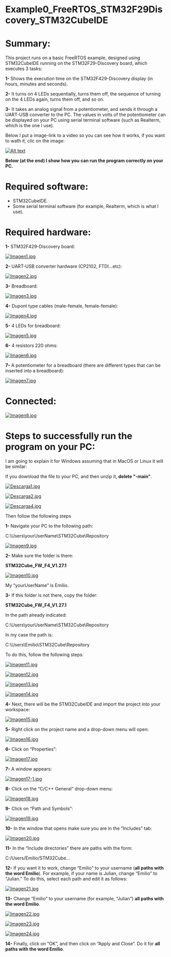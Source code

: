 
# Example0_FreeRTOS_STM32F29Discovery_STM32CubeIDE

# **Summary:**

  This project runs on a basic FreeRTOS example, designed using STM32CubeIDE running on the STM32F29-Discovery board, which executes 3 tasks:
  
  **1-** Shows the execution time on the STM32F429-Discovery display (in hours, minutes and seconds).
  
  **2-** It turns on 4 LEDs sequentially, turns them off, the sequence of turning on the 4 LEDs again, turns them off, and so on.
  
  **3-** It takes an analog signal from a potentiometer, and sends it through a UART-USB converter to the PC. The values in volts of the potentiometer can be displayed on your PC using 
  serial terminal software (such as Realterm, which is the one I use).
  
  Below I put a image-link to a video so you can see how it works, if you want to wath it, clic on the image:
  
  [![Alt text](https://img.youtube.com/vi/FjOnCRvBltU/0.jpg)](https://www.youtube.com/watch?v=FjOnCRvBltU)
      
  **Below (at the end) I show how you can run the program correctly on your PC.**

# **Required software:**

  - STM32CubeIDE.
  - Some serial terminal software (for example, Realterm, which is what I use).
  
# **Required hardware:**

  **1-**	STM32F429-Discovery board:
  
  [![Imagen1.jpg](https://i.postimg.cc/sXgv46M7/Imagen1.jpg)](https://postimg.cc/CZ9hF4Hx)
  
  **2-** UART-USB converter hardware (CP2102, FTDI…etc):
  
  [![Imagen2.jpg](https://i.postimg.cc/tgKVptJx/Imagen2.jpg)](https://postimg.cc/rd9p94SV)
  
  **3-** Breadboard:
  
  [![Imagen3.jpg](https://i.postimg.cc/gkLF6V2J/Imagen3.jpg)](https://postimg.cc/Cz063fDT)
  
  **4-** Dupont type cables (male-female, female-female):
  
  [![Imagen4.jpg](https://i.postimg.cc/x1R200dy/Imagen4.jpg)](https://postimg.cc/hXfwsRTf)
  
  **5-** 4 LEDs for breadboard:
  
  [![Imagen5.jpg](https://i.postimg.cc/65cjqTd3/Imagen5.jpg)](https://postimg.cc/jLWQkx30)
   
  **6-** 4 resistors 220 ohms:
  
  [![Imagen6.jpg](https://i.postimg.cc/1tK6BVRV/Imagen6.jpg)](https://postimg.cc/jwLLd57R)
  
  **7-** A potentiometer for a breadboard (there are different types that can be inserted into a breadboard):
  
  [![Imagen7.jpg](https://i.postimg.cc/ydr677vr/Imagen7.jpg)](https://postimg.cc/CBkpNpyj) 

# **Connected:**

[![Imagen8.jpg](https://i.postimg.cc/WzLNd5cM/Imagen8.jpg)](https://postimg.cc/jwc09Q55)

# **Steps to successfully run the program on your PC:**

I am going to explain it for Windows assuming that in MacOS or Linux it will be similar:

If you download the file to your PC, and then unzip it, **delete "-main"**.

[![Descarga1.jpg](https://i.postimg.cc/4NCQkc79/Descarga1.jpg)](https://postimg.cc/NL4HR5xs)

[![Descarga2.jpg](https://i.postimg.cc/rwMbT30x/Descarga2.jpg)](https://postimg.cc/6ybzLHhp)

[![Descarga4.jpg](https://i.postimg.cc/1R0rStp7/Descarga4.jpg)](https://postimg.cc/bdJtHqV1)

Then follow the following steps

**1-** Navigate your PC to the following path:

C:\Users\yourUserName\STM32Cube\Repository 

[![Imagen9.jpg](https://i.postimg.cc/ydTQRNwv/Imagen9.jpg)](https://postimg.cc/G8Hxwb3y)

**2-** Make sure the folder is there:

**STM32Cube_FW_F4_V1.27.1** 

[![Imagen10.jpg](https://i.postimg.cc/23N1fz5N/Imagen10.jpg)](https://postimg.cc/QKS8QZ5f)

My “yourUserName” is Emilio.

**3-** If this folder is not there, copy the folder:

**STM32Cube_FW_F4_V1.27.1**

In the path already indicated:

C:\Users\yourUserName\STM32Cube\Repository

In my case the path is:

C:\Users\Emilio\STM32Cube\Repository

To do this, follow the following steps: 

[![Imagen11.jpg](https://i.postimg.cc/52xBrMkF/Imagen11.jpg)](https://postimg.cc/MvFfcgwW)

[![Imagen12.jpg](https://i.postimg.cc/4xNc5Qm6/Imagen12.jpg)](https://postimg.cc/8j9skWdc)

[![Imagen13.jpg](https://i.postimg.cc/tCmqK3Bt/Imagen13.jpg)](https://postimg.cc/LnLFf1Kn)

[![Imagen14.jpg](https://i.postimg.cc/sDtFPwn8/Imagen14.jpg)](https://postimg.cc/0bdHPd1d)

**4-** Next, there will be the STM32CubeIDE and import the project into your workspace:

[![Imagen15.jpg](https://i.postimg.cc/PrM3JygY/Imagen15.jpg)](https://postimg.cc/gnnqBVk2)

**5-** Right click on the project name and a drop-down menu will open:

[![Imagen16.jpg](https://i.postimg.cc/rwmJmkC2/Imagen16.jpg)](https://postimg.cc/rKBWn7Pf)

**6-** Click on “Properties”:

[![Imagen17.jpg](https://i.postimg.cc/W1hGV7T2/Imagen17.jpg)](https://postimg.cc/pmMhYzm7)

**7-** A window appears:

[![Imagen17-1.jpg](https://i.postimg.cc/wxFRBbqh/Imagen17-1.jpg)](https://postimg.cc/0rMyWnJQ)

**8-** Click on the “C/C++ General” drop-down menu:

[![Imagen18.jpg](https://i.postimg.cc/gcyFyV9k/Imagen18.jpg)](https://postimg.cc/Jth2MB49)

**9-** Click on “Path and Symbols”:

[![Imagen19.jpg](https://i.postimg.cc/FH4xyS4m/Imagen19.jpg)](https://postimg.cc/JGpJmG0d)

**10-** In the window that opens make sure you are in the “Includes” tab:

[![Imagen20.jpg](https://i.postimg.cc/9MY2fZCM/Imagen20.jpg)](https://postimg.cc/ygxtQJJ4)
 
**11-** In the “Include directories” there are paths with the form:

C:/Users/Emilio/STM32Cube…

**12-** If you want it to work, change “Emilio” to your username (**all paths with the word Emilio**). For example, if your name is Julian, change “Emilio” to “Julian.” To do this, select each path and edit it as follows:
 
[![Imagen21.jpg](https://i.postimg.cc/SR4W60Bd/Imagen21.jpg)](https://postimg.cc/R6P6mYVJ)

**13-** Change “Emilio” to your username (for example, “Julian”) **all paths with the word Emilio**. 

[![Imagen22.jpg](https://i.postimg.cc/PxNtSKDw/Imagen22.jpg)](https://postimg.cc/bDccJx3y)

[![Imagen23.jpg](https://i.postimg.cc/4Nc0RMR1/Imagen23.jpg)](https://postimg.cc/zVJ7nxBL)

[![Imagen24.jpg](https://i.postimg.cc/hPGGCLFg/Imagen24.jpg)](https://postimg.cc/Btdsb1Qw)

**14-** Finally, click on “OK”, and then click on “Apply and Close”. Do it for **all paths with the word Emilio**.

